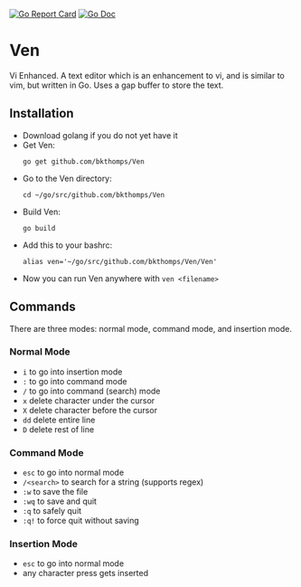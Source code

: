 [![Go Report Card](https://goreportcard.com/badge/github.com/bkthomps/Ven)](https://goreportcard.com/report/github.com/bkthomps/Ven)
[![Go Doc](https://img.shields.io/badge/godoc-reference-blue.svg?style=flat-square)](http://godoc.org/github.com/bkthomps/Ven)

# Ven
Vi Enhanced. A text editor which is an enhancement to vi, and is similar to vim, but written in Go. Uses a gap buffer to store the text.

## Installation
* Download golang if you do not yet have it
* Get Ven:
  ```
  go get github.com/bkthomps/Ven
  ```
* Go to the Ven directory:
  ```
  cd ~/go/src/github.com/bkthomps/Ven
  ```
* Build Ven:
  ```
  go build
  ```
* Add this to your bashrc:
  ```
  alias ven='~/go/src/github.com/bkthomps/Ven/Ven'
  ```
* Now you can run Ven anywhere with `ven <filename>`

## Commands
There are three modes: normal mode, command mode, and insertion mode.

### Normal Mode
* `i` to go into insertion mode
* `:` to go into command mode
* `/` to go into command (search) mode
* `x` delete character under the cursor
* `X` delete character before the cursor
* `dd` delete entire line
* `D` delete rest of line

### Command Mode
* `esc` to go into normal mode
* `/<search>` to search for a string (supports regex)
* `:w` to save the file
* `:wq` to save and quit
* `:q` to safely quit
* `:q!` to force quit without saving

### Insertion Mode
* `esc` to go into normal mode
* any character press gets inserted
